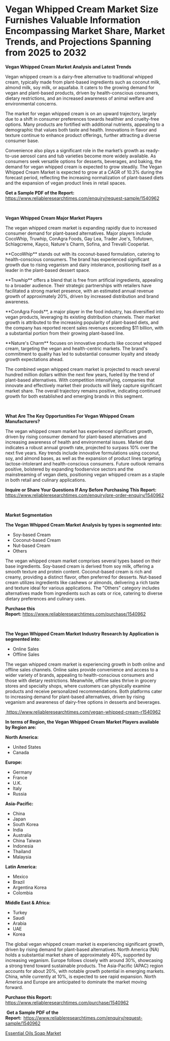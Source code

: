 <p><h1>Vegan Whipped Cream Market Size Furnishes Valuable Information Encompassing Market Share, Market Trends, and Projections Spanning from 2025 to 2032</h1></p><p><strong>Vegan Whipped Cream Market Analysis and Latest Trends</strong></p>
<p><p>Vegan whipped cream is a dairy-free alternative to traditional whipped cream, typically made from plant-based ingredients such as coconut milk, almond milk, soy milk, or aquafaba. It caters to the growing demand for vegan and plant-based products, driven by health-conscious consumers, dietary restrictions, and an increased awareness of animal welfare and environmental concerns.</p><p>The market for vegan whipped cream is on an upward trajectory, largely due to a shift in consumer preferences towards healthier and cruelty-free options. Many products are fortified with additional nutrients, appealing to a demographic that values both taste and health. Innovations in flavor and texture continue to enhance product offerings, further attracting a diverse consumer base.</p><p>Convenience also plays a significant role in the market’s growth as ready-to-use aerosol cans and tub varieties become more widely available. As consumers seek versatile options for desserts, beverages, and baking, the demand for vegan whipped cream is expected to grow steadily. The Vegan Whipped Cream Market is expected to grow at a CAGR of 10.3% during the forecast period, reflecting the increasing normalization of plant-based diets and the expansion of vegan product lines in retail spaces.</p></p>
<p><strong>Get a Sample PDF of the Report:&nbsp;</strong> <a href="https://www.reliableresearchtimes.com/enquiry/request-sample/1540962?utm_campaign=2347&utm_medium=2&utm_source=Github&utm_content=ia&utm_term=15022025&utm_id=vegan-whipped-cream">https://www.reliableresearchtimes.com/enquiry/request-sample/1540962</a></p>
<p>&nbsp;</p>
<p><strong>Vegan Whipped Cream Major Market Players</strong></p>
<p><p>The vegan whipped cream market is expanding rapidly due to increased consumer demand for plant-based alternatives. Major players include CocoWhip, Truwhip, ConAgra Foods, Gay Lea, Trader Joe's, Tofutown, Schlagcreme, Kayco, Nature's Charm, Sofina, and Trevalli Cooperlat.</p><p>**CocoWhip** stands out with its coconut-based formulation, catering to health-conscious consumers. The brand has experienced significant growth due to rising veganism and dairy intolerance, positioning itself as a leader in the plant-based dessert space.</p><p>**Truwhip** offers a blend that is free from artificial ingredients, appealing to a broader audience. Their strategic partnerships with retailers have facilitated a strong market presence, with an estimated annual revenue growth of approximately 20%, driven by increased distribution and brand awareness.</p><p>**ConAgra Foods**, a major player in the food industry, has diversified into vegan products, leveraging its existing distribution channels. Their market growth is attributed to the increasing popularity of plant-based diets, and the company has reported recent sales revenues exceeding $11 billion, with a substantial portion from their growing plant-based line.</p><p>**Nature's Charm** focuses on innovative products like coconut whipped cream, targeting the vegan and health-centric markets. The brand's commitment to quality has led to substantial consumer loyalty and steady growth expectations ahead.</p><p>The combined vegan whipped cream market is projected to reach several hundred million dollars within the next few years, fueled by the trend of plant-based alternatives. With competition intensifying, companies that innovate and effectively market their products will likely capture significant market share. The overall trajectory remains positive, indicating continued growth for both established and emerging brands in this segment.</p></p>
<p>&nbsp;</p>
<p><strong>What Are The Key Opportunities For Vegan Whipped Cream Manufacturers?</strong></p>
<p><p>The vegan whipped cream market has experienced significant growth, driven by rising consumer demand for plant-based alternatives and increasing awareness of health and environmental issues. Market data indicates a robust annual growth rate, projected to surpass 10% over the next five years. Key trends include innovative formulations using coconut, soy, and almond bases, as well as the expansion of product lines targeting lactose-intolerant and health-conscious consumers. Future outlook remains positive, bolstered by expanding foodservice sectors and the mainstreaming of vegan diets, positioning vegan whipped cream as a staple in both retail and culinary applications.</p></p>
<p><strong>Inquire or Share Your Questions If Any Before Purchasing This Report:</strong> <a href="https://www.reliableresearchtimes.com/enquiry/pre-order-enquiry/1540962?utm_campaign=2347&utm_medium=2&utm_source=Github&utm_content=ia&utm_term=15022025&utm_id=vegan-whipped-cream">https://www.reliableresearchtimes.com/enquiry/pre-order-enquiry/1540962</a></p>
<p>&nbsp;</p>
<p><strong>Market Segmentation</strong></p>
<p><strong>The Vegan Whipped Cream Market Analysis by types is segmented into:</strong></p>
<p><ul><li>Soy-based Cream</li><li>Coconut-based Cream</li><li>Nut-based Cream</li><li>Others</li></ul></p>
<p><p>The vegan whipped cream market comprises several types based on their base ingredients. Soy-based cream is derived from soy milk, offering a smooth texture and protein content. Coconut-based cream is rich and creamy, providing a distinct flavor, often preferred for desserts. Nut-based cream utilizes ingredients like cashews or almonds, delivering a rich taste and texture ideal for various applications. The "Others" category includes alternatives made from ingredients such as oats or rice, catering to diverse dietary preferences and culinary uses.</p></p>
<p><strong>Purchase this Report:&nbsp;</strong><a href="https://www.reliableresearchtimes.com/purchase/1540962?utm_campaign=2347&utm_medium=2&utm_source=Github&utm_content=ia&utm_term=15022025&utm_id=vegan-whipped-cream">https://www.reliableresearchtimes.com/purchase/1540962</a></p>
<p>&nbsp;</p>
<p><strong>The Vegan Whipped Cream Market Industry Research by Application is segmented into:</strong></p>
<p><ul><li>Online Sales</li><li>Offline Sales</li></ul></p>
<p><p>The vegan whipped cream market is experiencing growth in both online and offline sales channels. Online sales provide convenience and access to a wider variety of brands, appealing to health-conscious consumers and those with dietary restrictions. Meanwhile, offline sales thrive in grocery stores and specialty shops, where customers can physically examine products and receive personalized recommendations. Both platforms cater to increasing demand for plant-based alternatives, driven by rising veganism and awareness of dairy-free options in desserts and beverages.</p></p>
<p><a href="https://www.reliableresearchtimes.com/vegan-whipped-cream-r1540962?utm_campaign=2347&utm_medium=2&utm_source=Github&utm_content=ia&utm_term=15022025&utm_id=vegan-whipped-cream">&nbsp;https://www.reliableresearchtimes.com/vegan-whipped-cream-r1540962</a></p>
<p><strong>In terms of Region, the Vegan Whipped Cream Market Players available by Region are:</strong></p>
<p>
    <p> <strong> North America: </strong>
        <ul>
            <li>United States</li>
            <li>Canada</li>
        </ul>
        </p> 
    <p> <strong> Europe: </strong>
        <ul>
            <li>Germany</li>
            <li>France</li>
            <li>U.K.</li>
            <li>Italy</li>
            <li>Russia</li>
        </ul>
        </p> 
    <p> <strong> Asia-Pacific: </strong>
        <ul>
            <li>China</li>
            <li>Japan</li>
            <li>South Korea</li>
            <li>India</li>
            <li>Australia</li>
            <li>China Taiwan</li>
            <li>Indonesia</li>
            <li>Thailand</li>
            <li>Malaysia</li>
        </ul>
        </p> 
    <p> <strong> Latin America: </strong>
        <ul>
            <li>Mexico</li>
            <li>Brazil</li>
            <li>Argentina Korea</li>
            <li>Colombia</li>
        </ul>
        </p> 
    <p> <strong> Middle East & Africa: </strong>
        <ul>
            <li>Turkey</li>
            <li>Saudi</li>
            <li>Arabia</li>
            <li>UAE</li>
            <li>Korea</li>
        </ul>
    </p>
    </p>
<p><p>The global vegan whipped cream market is experiencing significant growth, driven by rising demand for plant-based alternatives. North America (NA) holds a substantial market share of approximately 40%, supported by increasing veganism. Europe follows closely with around 30%, showcasing a strong trend toward sustainable products. The Asia-Pacific (APAC) region accounts for about 20%, with notable growth potential in emerging markets. China, while currently at 10%, is expected to see rapid expansion. North America and Europe are anticipated to dominate the market moving forward.</p></p>
<p><strong>Purchase this Report: </strong><a href="https://www.reliableresearchtimes.com/purchase/1540962?utm_campaign=2347&utm_medium=2&utm_source=Github&utm_content=ia&utm_term=15022025&utm_id=vegan-whipped-cream">https://www.reliableresearchtimes.com/purchase/1540962</a></p>
<p>&nbsp;<strong>Get a Sample PDF of the Report:&nbsp;&nbsp;</strong><a href="https://www.reliableresearchtimes.com/enquiry/request-sample/1540962?utm_campaign=2347&utm_medium=2&utm_source=Github&utm_content=ia&utm_term=15022025&utm_id=vegan-whipped-cream">https://www.reliableresearchtimes.com/enquiry/request-sample/1540962</a></p>
<p><strong></strong></p>
<p><p><a href="https://github.com/sholympia197070/Market-Research-Report-List-1/blob/main/essential-oils-soap-market.md?utm_campaign=2347&utm_medium=2&utm_source=Github&utm_content=ia&utm_term=15022025&utm_id=vegan-whipped-cream">Essential Oils Soap Market</a></p></p>